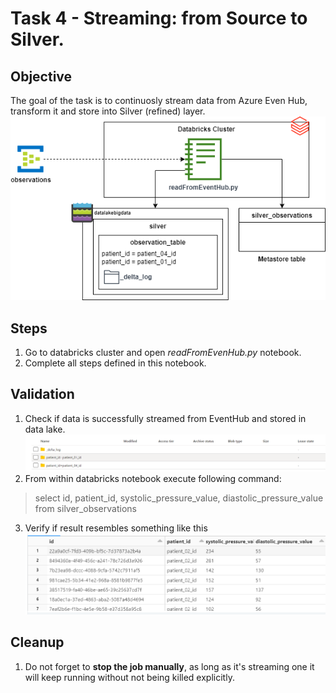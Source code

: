 
# Task 4 - Streaming: from Source to Silver.
## Objective 
The goal of the task is to continuosly stream data from Azure Even Hub, transform it and store into Silver (refined) layer.
![objective](https://raw.githubusercontent.com/stanislav-zhurich/azure-big-data-reference-architecture/main/images/task4-objective.png)
## Steps
1. Go to databricks cluster and open *readFromEvenHub.py* notebook.
2. Complete all steps defined in this notebook.
## Validation
1. Check if data is successfully streamed from EventHub and stored in data lake.
![ADLS structure](https://raw.githubusercontent.com/stanislav-zhurich/azure-big-data-reference-architecture/main/images/task4-adls%20strcuture.png)
2. From within databricks notebook execute following command:
> select id, patient_id, systolic_pressure_value, diastolic_pressure_value from silver_observations
3. Verify if result resembles something like this
![result](https://raw.githubusercontent.com/stanislav-zhurich/azure-big-data-reference-architecture/main/images/task4-result.png)
 
## Cleanup
1. Do not forget to **stop the job manually**, as long as it's streaming one it will keep running without not being killed explicitly.
